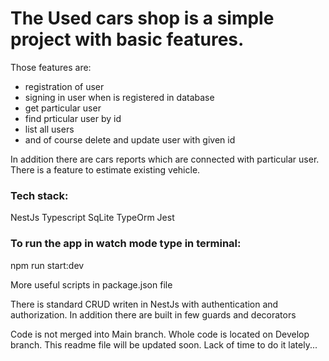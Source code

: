 # The Used cars shop is a simple project with basic features. 
Those features are:
* registration of user
* signing in user when is registered in database
* get particular user
* find prticular user by id 
* list all users
* and of course delete and update user with given id

In addition there are cars reports which are connected with particular user.
There is a feature to estimate existing vehicle.

### Tech stack:
NestJs
Typescript
SqLite
TypeOrm
Jest

### To run the app in watch mode type in terminal:
npm run start:dev

More useful scripts in package.json file

There is standard CRUD writen in NestJs with authentication and authorization. 
In addition there are built in few guards and decorators

Code is not merged into Main branch. Whole code is located on Develop branch. 
This readme file will be updated soon. Lack of time to do it lately...



